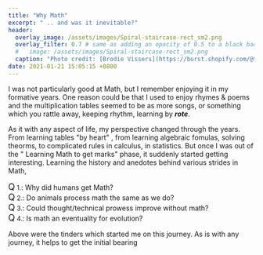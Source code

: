 ```yaml
---
title: "Why Math"
excerpt: " .. and was it inevitable?"
header:
  overlay_image: /assets/images/Spiral-staircase-rect_sm2.png
  overlay_filter: 0.7 # same as adding an opacity of 0.5 to a black background
  #   image: /assets/images/Spiral-staircase-rect_sm2.png
  caption: "Photo credit: [Brodie Vissers](https://burst.shopify.com/@thenomadbrodie?utm_campaign=photo_credit&amp;utm_content=Free+Stock+Photo+of+Spiral+Staircase+From+Above+%E2%80%94+HD+Images&amp;utm_medium=referral&amp;utm_source=credit) via [Burst](https://burst.shopify.com/background?utm_campaign=photo_credit&amp;utm_content=Free+Stock+Photo+of+Spiral+Staircase+From+Above+%E2%80%94+HD+Images&amp;utm_medium=referral&amp;utm_source=credit) "
date: 2021-01-21 15:05:15 +0800
---
```


I was not particularly good at Math, but I remember enjoying it in my formative years. One reason could be that I used to enjoy rhymes & poems and the multiplication tables seemed to be as more songs, or something which you rattle away, keeping rhythm, learning by _**rote**_.

As it with any aspect of life, my perspective changed through the years. From learning tables "by heart" , from learning algebraic fomulas, solving theorms, to complicated rules in calculus, in statistics.
But once I was out of the " Learning Math to get marks" phase, it suddenly started getting interesting. Learning the history and anedotes behind various strides in Math,

<div class="notice--primary">
<font size="4">Q</font><font size="2"> 1.</font>: Why did humans get Math?<br/>
<font size="4">Q</font><font size="2"> 2.</font>: Do animals process math the same as we do?<br/>
<font size="4">Q</font><font size="2"> 3.</font>: Could thought/technical prowess improve without math?<br/>
<font size="4">Q</font><font size="2"> 4.</font>: Is math an eventuality for evolution?<br/>
</div>

Above were the tinders which started me on this journey. As is with any journey, it helps to get the initial bearing
